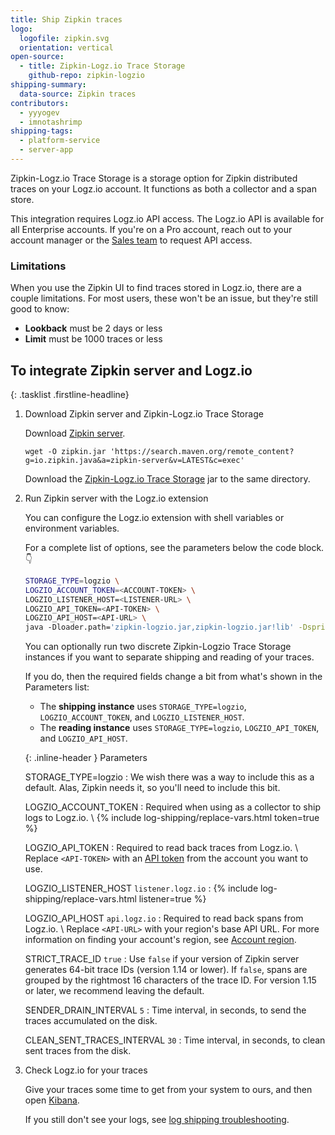 ```yaml
---
title: Ship Zipkin traces
logo:
  logofile: zipkin.svg
  orientation: vertical
open-source:
  - title: Zipkin-Logz.io Trace Storage
    github-repo: zipkin-logzio
shipping-summary:
  data-source: Zipkin traces
contributors:
  - yyyogev
  - imnotashrimp
shipping-tags:
  - platform-service
  - server-app
---
```


Zipkin-Logz.io Trace Storage is a storage option for Zipkin distributed traces on your Logz.io account.
It functions as both a collector and a span store.

<div class="info-box note">
  This integration requires Logz.io API access.
  The Logz.io API is available for all Enterprise accounts.
  If you're on a Pro account, reach out to your account manager or the <a class="intercom-launch" href="mailto:sales@logz.io">Sales team</a> to request API access.
</div>

### Limitations

When you use the Zipkin UI to find traces stored in Logz.io, there are a couple limitations.
For most users, these won't be an issue, but they're still good to know:

* **Lookback** must be 2 days or less
* **Limit** must be 1000 traces or less

## To integrate Zipkin server and Logz.io

{: .tasklist .firstline-headline}
1. Download Zipkin server and Zipkin-Logz.io Trace Storage

    Download [Zipkin server](https://search.maven.org/remote_content?g=io.zipkin.java&a=zipkin-server&v=LATEST&c=exec).

    ```shell
    wget -O zipkin.jar 'https://search.maven.org/remote_content?g=io.zipkin.java&a=zipkin-server&v=LATEST&c=exec'
    ```

    Download the [Zipkin-Logz.io Trace Storage](https://github.com/logzio/zipkin-logzio/releases) jar to the same directory.

2. Run Zipkin server with the Logz.io extension

    You can configure the Logz.io extension with shell variables or environment variables.

    For a complete list of options, see the parameters below the code block.👇

    ```bash
    STORAGE_TYPE=logzio \
    LOGZIO_ACCOUNT_TOKEN=<ACCOUNT-TOKEN> \
    LOGZIO_LISTENER_HOST=<LISTENER-URL> \
    LOGZIO_API_TOKEN=<API-TOKEN> \
    LOGZIO_API_HOST=<API-URL> \
    java -Dloader.path='zipkin-logzio.jar,zipkin-logzio.jar!lib' -Dspring.profiles.active=logzio -cp zipkin.jar org.springframework.boot.loader.PropertiesLauncher
    ```

    <div class="info-box tip">

      You can optionally run two discrete Zipkin-Logzio Trace Storage instances if you want to separate shipping and reading of your traces.

      If you do, then the required fields change a bit from what's shown in the Parameters list:

      * The **shipping instance** uses `STORAGE_TYPE=logzio`, `LOGZIO_ACCOUNT_TOKEN`, and `LOGZIO_LISTENER_HOST`.
      * The **reading instance** uses `STORAGE_TYPE=logzio`, `LOGZIO_API_TOKEN`, and `LOGZIO_API_HOST`.

    </div>

    {: .inline-header }
    Parameters

    STORAGE_TYPE=logzio <span class="required-param"></span>
    : We wish there was a way to include this as a default.
      Alas, Zipkin needs it, so you'll need to include this bit.

    LOGZIO_ACCOUNT_TOKEN <span class="required-param"></span>
    : Required when using as a collector to ship logs to Logz.io. \\
      {% include log-shipping/replace-vars.html token=true %}
      <!-- logzio-inject: account-token -->

    LOGZIO_API_TOKEN <span class="required-param"></span>
    : Required to read back traces from Logz.io. \\
      Replace `<API-TOKEN>` with an [API token](https://app.logz.io/#/dashboard/settings/api-tokens) from the account you want to use.

    LOGZIO_LISTENER_HOST <span class="default-param">`listener.logz.io`</span>
    : {% include log-shipping/replace-vars.html listener=true %}
      <!-- logzio-inject: listener-url -->

    LOGZIO_API_HOST <span class="default-param">`api.logz.io`</span>
    : Required to read back spans from Logz.io. \\
      Replace `<API-URL>` with your region's base API URL.
      For more information on finding your account's region, see [Account region]({{site.baseurl}}/user-guide/accounts/account-region.html).

    STRICT_TRACE_ID <span class="default-param">`true`</span>
    : Use `false` if your version of Zipkin server generates 64-bit trace IDs (version 1.14 or lower).
      If `false`, spans are grouped by the rightmost 16 characters of the trace ID.
      For version 1.15 or later, we recommend leaving the default.

    SENDER_DRAIN_INTERVAL <span class="default-param">`5`</span>
    : Time interval, in seconds, to send the traces accumulated on the disk.

    CLEAN_SENT_TRACES_INTERVAL <span class="default-param">`30`</span>
    : Time interval, in seconds, to clean sent traces from the disk.

3. Check Logz.io for your traces

    Give your traces some time to get from your system to ours, and then open [Kibana](https://app.logz.io/#/dashboard/kibana).

    If you still don't see your logs, see [log shipping troubleshooting]({{site.baseurl}}/user-guide/log-shipping/log-shipping-troubleshooting.html).